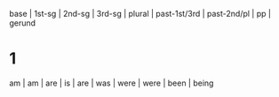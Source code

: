 base | 1st-sg | 2nd-sg | 3rd-sg | plural | past-1st/3rd | past-2nd/pl | pp | gerund

# 1

am | am | are | is | are | was | were | were | been | being
